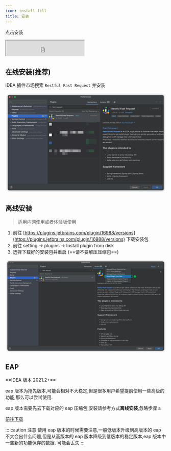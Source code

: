 ```yaml
---
icon: install-fill
title: 安装
---
```


点击安装

<iframe width="245px" height="48px" src="https://plugins.jetbrains.com/embeddable/install/16988"></iframe>

## 在线安装(推荐)

IDEA 插件市场搜索 `Restful Fast Request` 并安装

![download](/img/download.png)

## 离线安装

> 适用内网使用或者体验版使用

1. 前往 [https://plugins.jetbrains.com/plugin/16988/versions](https://plugins.jetbrains.com/plugin/16988/versions) 下载安装包
2. 前往 setting → plugins → Install plugin from disk
3. 选择下载好的安装包并重启 (==请不要解压压缩包==)

![installLocal](/img/installLocal.png)

## EAP

==IDEA 版本 2021.2+==

eap 版本为抢先版本,可能会相对不大稳定,但是很多用户希望提前使用一些高级的功能,那么可以尝试使用.

eap 版本需要先去下载对应的 eap 压缩包,安装请参考方式**离线安装**,忽略步骤 a

[前往下载](https://plugins.jetbrains.com/plugin/16988/versions/eap)

::: caution 注意
使用 eap 版本的时候需要注意,一般低版本升级到高版本的 eap 不大会出什么问题,但是从高版本的 eap 版本降级到低版本的稳定版本,eap 版本中一些新的功能保存的数据,
可能会丢失
:::
